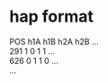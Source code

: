 hap format
==========
POS    h1A  h1B  h2A  h2B  ...  
291 1   0   1   1   ...  
626 0   1   1   0   ...  
...
